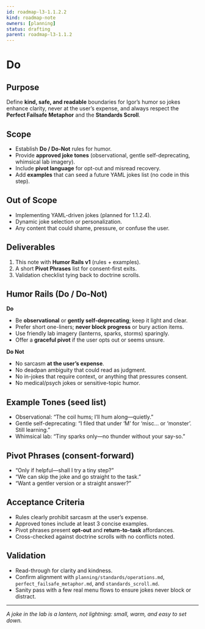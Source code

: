 ```yaml
---
id: roadmap-l3-1.1.2.2  
kind: roadmap-note  
owners: [planning]  
status: drafting  
parent: roadmap-l3-1.1.2  
---
```


# Do

## Purpose
Define **kind, safe, and readable** boundaries for Igor’s humor so jokes enhance clarity, never at the user’s expense, and always respect the **Perfect Failsafe Metaphor** and the **Standards Scroll**.

## Scope
- Establish **Do / Do-Not** rules for humor.
- Provide **approved joke tones** (observational, gentle self-deprecating, whimsical lab imagery).
- Include **pivot language** for opt-out and misread recovery.
- Add **examples** that can seed a future YAML jokes list (no code in this step).

## Out of Scope
- Implementing YAML-driven jokes (planned for 1.1.2.4).
- Dynamic joke selection or personalization.
- Any content that could shame, pressure, or confuse the user.

## Deliverables
1. This note with **Humor Rails v1** (rules + examples).
2. A short **Pivot Phrases** list for consent-first exits.
3. Validation checklist tying back to doctrine scrolls.

## Humor Rails (Do / Do-Not)
**Do**
- Be **observational** or **gently self-deprecating**; keep it light and clear.
- Prefer short one-liners; **never block progress** or bury action items.
- Use friendly lab imagery (lanterns, sparks, storms) sparingly.
- Offer a **graceful pivot** if the user opts out or seems unsure.

**Do Not**
- No sarcasm **at the user’s expense**.
- No deadpan ambiguity that could read as judgment.
- No in-jokes that require context, or anything that pressures consent.
- No medical/psych jokes or sensitive-topic humor.

## Example Tones (seed list)
- Observational: “The coil hums; I’ll hum along—quietly.”
- Gentle self-deprecating: “I filed that under ‘M’ for ‘misc… or ‘monster’. Still learning.”
- Whimsical lab: “Tiny sparks only—no thunder without your say-so.”

## Pivot Phrases (consent-forward)
- “Only if helpful—shall I try a tiny step?”
- “We can skip the joke and go straight to the task.”
- “Want a gentler version or a straight answer?”

## Acceptance Criteria
- Rules clearly prohibit sarcasm at the user’s expense.
- Approved tones include at least 3 concise examples.
- Pivot phrases present **opt-out** and **return-to-task** affordances.
- Cross-checked against doctrine scrolls with no conflicts noted.

## Validation
- Read-through for clarity and kindness.
- Confirm alignment with `planning/standards/operations.md`, `perfect_failsafe_metaphor.md`, and `standards_scroll.md`.
- Sanity pass with a few real menu flows to ensure jokes never block or distract.

---

*A joke in the lab is a lantern, not lightning: small, warm, and easy to set down.*

